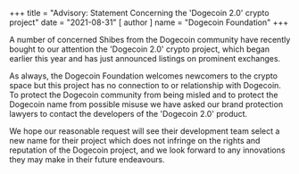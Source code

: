 
+++
title = "Advisory: Statement Concerning the 'Dogecoin 2.0' crypto project"
date = "2021-08-31"
[ author ]
  name = "Dogecoin Foundation"
+++

A number of concerned Shibes from the Dogecoin community have recently bought to our attention the 'Dogecoin 2.0' 
crypto project, which began earlier this year and has just announced listings on prominent exchanges.

As always, the Dogecoin Foundation welcomes newcomers to the crypto space but this project has no connection to or 
relationship with Dogecoin.  To protect the Dogecoin community from being misled and to protect the Dogecoin name 
from possible misuse we have asked our brand protection lawyers to contact the developers of the 'Dogecoin 2.0' 
product.

We hope our reasonable request will see their development team select a new name for their project which does not 
infringe on the rights and reputation of the Dogecoin project, and we look forward to any innovations they may make 
in their future endeavours.

